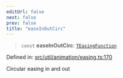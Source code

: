 ```yaml
---
editUrl: false
next: false
prev: false
title: "easeInOutCirc"
---
```


> `const` **easeInOutCirc**: [`TEasingFunction`](/api/fabric/namespaces/util/type-aliases/teasingfunction/)

Defined in: [src/util/animation/easing.ts:170](https://github.com/fabricjs/fabric.js/blob/b4f67b1cfd353d0e2763b168e07bce6b67895452/src/util/animation/easing.ts#L170)

Circular easing in and out
